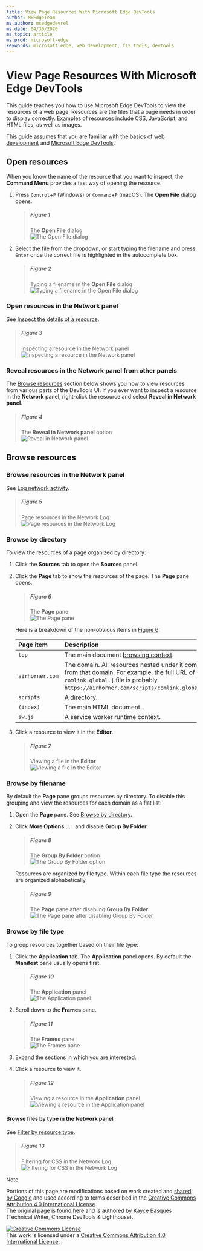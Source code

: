 ```yaml
---
title: View Page Resources With Microsoft Edge DevTools
author: MSEdgeTeam
ms.author: msedgedevrel
ms.date: 04/30/2020
ms.topic: article
ms.prod: microsoft-edge
keywords: microsoft edge, web development, f12 tools, devtools
---
```

<!-- Copyright Kayce Basques 

   Licensed under the Apache License, Version 2.0 (the "License");
   you may not use this file except in compliance with the License.
   You may obtain a copy of the License at

       https://www.apache.org/licenses/LICENSE-2.0

   Unless required by applicable law or agreed to in writing, software
   distributed under the License is distributed on an "AS IS" BASIS,
   WITHOUT WARRANTIES OR CONDITIONS OF ANY KIND, either express or implied.
   See the License for the specific language governing permissions and
   limitations under the License.  -->  





# View Page Resources With Microsoft Edge DevTools   

  

This guide teaches you how to use Microsoft Edge DevTools to view the resources of a web page.  Resources are the files that a page needs in order to display correctly.  Examples of resources include CSS, JavaScript, and HTML files, as well as images.  

This guide assumes that you are familiar with the basics of [web development][MDNLearnWebDevelopment] and [Microsoft Edge DevTools][MicrosoftEdgeDevTools].  

## Open resources   

When you know the name of the resource that you want to inspect, the **Command Menu** provides a fast way of opening the resource.  

1.  Press `Control`+`P` \(Windows\) or `Command`+`P` \(macOS\).  The **Open File** dialog opens.  
    
    > ##### Figure 1  
    > The **Open File** dialog  
    > ![The Open File dialog][ImageOpenFile]  
    
1.  Select the file from the dropdown, or start typing the filename and press `Enter` once the correct file is highlighted in the autocomplete box.  
    
    > ##### Figure 2  
    > Typing a filename in the **Open File** dialog  
    > ![Typing a filename in the Open File dialog][ImageFileSearch]  
    
### Open resources in the Network panel   

See [Inspect the details of a resource][DevtoolsNetworkInspectDetailsResource].  

> ##### Figure 3  
> Inspecting a resource in the Network panel  
> ![Inspecting a resource in the Network panel][ImageNetworkResponse]  

### Reveal resources in the Network panel from other panels   

The [Browse resources](#browse-resources) section below shows you how to view resources from various parts of the DevTools UI.  If you ever want to inspect a resource in the **Network** panel, right-click the resource and select **Reveal in Network panel**.  

> ##### Figure 4  
> The **Reveal in Network panel** option  
> ![Reveal in Network panel][ImageRevealNetwork]  

## Browse resources   

### Browse resources in the Network panel   

See [Log network activity][DevtoolsNetworkLogActivity].  

> ##### Figure 5  
> Page resources in the Network Log  
> ![Page resources in the Network Log][ImageNetworkLog]  

### Browse by directory   

To view the resources of a page organized by directory:  

1.  Click the **Sources** tab to open the **Sources** panel.  
1.  Click the **Page** tab to show the resources of the page.  The **Page** pane opens.  
    
    > ##### Figure 6  
    > The **Page** pane  
    > ![The Page pane][ImagePage]  
    
    Here is a breakdown of the non-obvious items in [Figure 6](#figure-6):  
    
    | Page item | Description |  
    |:--- |:--- |  
    | `top` | The main document [browsing context][MDNInlineFrame]. |  
    | `airhorner.com` | The domain.  All resources nested under it come from that domain.  For example, the full URL of the `comlink.global.j` file is probably `https://airhorner.com/scripts/comlink.global.js`. |  
    | `scripts` | A directory. |  
    | `(index)` | The main HTML document. |  
    | `sw.js` | A service worker runtime context. |  
    
1.  Click a resource to view it in the **Editor**.  
    
    > ##### Figure 7  
    > Viewing a file in the **Editor**  
    > ![Viewing a file in the Editor][ImageSourcesView]  
    
### Browse by filename   

By default the **Page** pane groups resources by directory.  To disable this grouping and view the resources for each domain as a flat list:  

1.  Open the **Page** pane.  See [Browse by directory](#browse-by-directory).  
1.  Click **More Options** `...` and disable **Group By Folder**.  
    
    > ##### Figure 8  
    > The **Group By Folder** option  
    > ![The Group By Folder option][ImageGroupByFolder]  
    
    Resources are organized by file type.  Within each file type the resources are organized alphabetically.  
    
    > ##### Figure 9  
    > The **Page** pane after disabling **Group By Folder**  
    > ![The Page pane after disabling Group By Folder][ImageFileNames]  
    
### Browse by file type   

To group resources together based on their file type:  

1.  Click the **Application** tab.  The **Application** panel opens.  By default the **Manifest** pane usually opens first.  
    
    > ##### Figure 10  
    > The **Application** panel  
    > ![The Application panel][ImageApplication]  
    
1.  Scroll down to the **Frames** pane.  
    
    > ##### Figure 11  
    > The **Frames** pane  
    > ![The Frames pane][ImageFrames]  
    
1.  Expand the sections in which you are interested.  
1.  Click a resource to view it.  
    
    > ##### Figure 12  
    > Viewing a resource in the **Application** panel  
    > ![Viewing a resource in the Application panel][ImageApplicationView]  

#### Browse files by type in the Network panel   

See [Filter by resource type][DevtoolsNetworkFilterByResourceType].  

> ##### Figure 13  
> Filtering for CSS in the Network Log  
> ![Filtering for CSS in the Network Log][ImageCSS]  

<!--  -->  



<!-- image links -->  

[ImageOpenFile]: /microsoft-edge/devtools-guide-chromium/media/resources-command-menu-empty.msft.png "Figure 1: The Open File dialog"  
[ImageFileSearch]: /microsoft-edge/devtools-guide-chromium/media/resources-command-menu-file-search.msft.png "Figure 2: Typing a filename in the Open File dialog"  
[ImageNetworkResponse]: /microsoft-edge/devtools-guide-chromium/media/resources-network-response.msft.png "Figure 3: Inspecting a resource in the **Network** panel"  
[ImageRevealNetwork]: /microsoft-edge/devtools-guide-chromium/media/resources-sources-page-reveal-in-network-panel.msft.png "Figure 4: Reveal in Network panel"  
[ImageNetworkLog]: /microsoft-edge/devtools-guide-chromium/media/resources-network-resources.msft.png "Figure 5: Page resources in the Network Log"  
[ImagePage]: /microsoft-edge/devtools-guide-chromium/media/resources-sources-page-empty.msft.png "Figure 6: The Page pane"  
[ImageSourcesView]: /microsoft-edge/devtools-guide-chromium/media/resources-sources-page-resource.msft.png "Figure 7: Viewing a file in the Editor"  
[ImageGroupByFolder]: /microsoft-edge/devtools-guide-chromium/media/resources-sources-page-resource-group-by-folder.msft.png "Figure 8: The Group By Folder option"  
[ImageFileNames]: /microsoft-edge/devtools-guide-chromium/media/resources-sources-page-resources-empty-not-grouped-by-folder.msft.png "Figure 9: The Page pane after disabling Group By Folder"  
[ImageApplication]: /microsoft-edge/devtools-guide-chromium/media/resources-application-mainfest-airhorner.msft.png "Figure 10: The Application panel"  
[ImageFrames]: /microsoft-edge/devtools-guide-chromium/media/resources-application-mainfest-airhorner-frames-expanded.msft.png "Figure 11: The Frames pane"  
[ImageApplicationView]: /microsoft-edge/devtools-guide-chromium/media/resources-application-mainfest-airhorner-expanded-resources.msft.png "Figure 12: Viewing a resource in the Application panel"  
[ImageCSS]: /microsoft-edge/devtools-guide-chromium/media/resources-network-resources-filter-css.msft.png "Figure 13: Filtering for CSS in the Network Log"  

<!-- links -->  

[MicrosoftEdgeDevTools]: /microsoft-edge/devtools-guide-chromium "Microsoft Edge (Chromium) Developer Tools"  
[DevtoolsNetworkFilterByResourceType]: /microsoft-edge/devtools-guide-chromium/network/index#filter-by-resource-type "Filter by resource type - Inspect Network Activity In Microsoft Edge DevTools"  
[DevtoolsNetworkInspectDetailsResource]: /microsoft-edge/devtools-guide-chromium/network/index#inspect-the-details-of-the-resource "Inspect the details of the resource - Inspect Network Activity In Microsoft Edge DevTools"  
[DevtoolsNetworkLogActivity]: /microsoft-edge/devtools-guide-chromium/network/index#log-network-activity "Log network activity - Inspect Network Activity In Microsoft Edge DevTools"  

[MDNInlineFrame]: https://developer.mozilla.org/docs/Web/HTML/Element/iframe "<iframe>: The Inline Frame element | MDN"  
[MDNLearnWebDevelopment]: https://developer.mozilla.org/docs/Learn "Learn web development | MDN"  

> [!NOTE]
> Portions of this page are modifications based on work created and [shared by Google][GoogleSitePolicies] and used according to terms described in the [Creative Commons Attribution 4.0 International License][CCA4IL].  
> The original page is found [here](https://developers.google.com/web/tools/chrome-devtools/resources/index) and is authored by [Kayce Basques][KayceBasques] \(Technical Writer, Chrome DevTools \& Lighthouse\).  

[![Creative Commons License][CCby4Image]][CCA4IL]  
This work is licensed under a [Creative Commons Attribution 4.0 International License][CCA4IL].  

[CCA4IL]: https://creativecommons.org/licenses/by/4.0  
[CCby4Image]: https://i.creativecommons.org/l/by/4.0/88x31.png  
[GoogleSitePolicies]: https://developers.google.com/terms/site-policies  
[KayceBasques]: https://developers.google.com/web/resources/contributors/kaycebasques  
